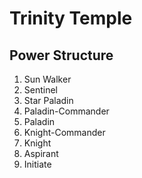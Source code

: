 # Trinity Temple
## Power Structure
1. Sun Walker
2. Sentinel
3. Star Paladin
4. Paladin-Commander
5. Paladin
6. Knight-Commander
7. Knight
8. Aspirant
9. Initiate